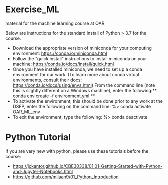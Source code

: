 # Exercise_ML
material for the machine learning course at OAR

Below are instructions for the standard install of Python > 3.7 for the course.

* Download the appropriate version of miniconda for your computing environment: https://conda.io/miniconda.html
* Follow the "quick install" instructions to install miniconda on your machine: https://conda.io/docs/install/quick.html
* Once you have installed miniconda, we need to set up a conda environment for our work. (To learn more about conda virtual environments, consult their docs: https://conda.io/docs/using/envs.html) From the command line (note this is slightly different on a Windows machine), enter the following:** conda env create -f environment.yml **
* To activate the environment, this should be done prior to any work at the DSFP, enter the following on the command line:  %> conda activate OAR_ML_env
* To exit the environment, type the following: %> conda deactivate

# Python Tutorial

If you are very new with python, please use these tutorials before the course: 

* https://jckantor.github.io/CBE30338/01.01-Getting-Started-with-Python-and-Jupyter-Notebooks.html
* https://github.com/milaan9/01_Python_Introduction

